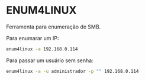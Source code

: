 # ENUM4LINUX

Ferramenta para enumeração de SMB.

Para enumarar um IP:  
```bash
enum4linux -a 192.168.0.114
```

Para passar um usuário sem senha:  
```bash
enum4linux -a -u administrador -p "" 192.168.0.114
```